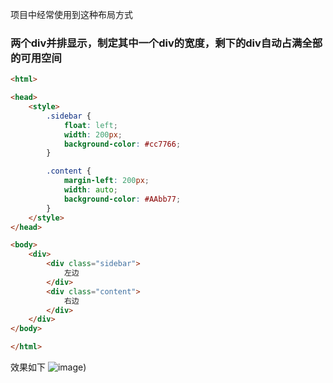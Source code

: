 项目中经常使用到这种布局方式

### 两个div并排显示，制定其中一个div的宽度，剩下的div自动占满全部的可用空间

```html
<html>

<head>
    <style>
        .sidebar {
            float: left;
            width: 200px;
            background-color: #cc7766;
        }

        .content {
            margin-left: 200px;
            width: auto;
            background-color: #AAbb77;
        }
    </style>
</head>

<body>
    <div>
        <div class="sidebar">
            左边
        </div>
        <div class="content">
            右边
        </div>
    </div>
</body>

</html>
```

效果如下
 ![image](https://ailingangel.github.io/assets/images/2018-05-08/css.png))
